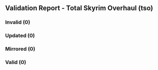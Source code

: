 ## Validation Report - Total Skyrim Overhaul (tso)


### Invalid (0)
### Updated (0)
### Mirrored (0)
### Valid (0)
